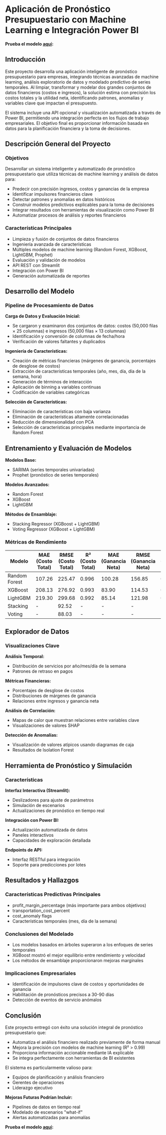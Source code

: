 # Aplicación de Pronóstico Presupuestario con Machine Learning e Integración Power BI

**Prueba el modelo [aquí](https://aplicacion-inteligente-para-el-pronostico-de-presupuesto-empre.streamlit.app/):**

## Introducción
Este proyecto desarrolla una aplicación inteligente de pronóstico presupuestario para empresas, integrando técnicas avanzadas de machine learning, análisis exploratorio de datos y modelado predictivo de series temporales. Al limpiar, transformar y modelar dos grandes conjuntos de datos financieros (costos e ingresos), la solución estima con precisión los costos totales y la utilidad neta, identificando patrones, anomalías y variables clave que impactan el presupuesto.

El sistema incluye una API opcional y visualización automatizada a través de Power BI, permitiendo una integración perfecta en los flujos de trabajo empresariales. El objetivo final es proporcionar información basada en datos para la planificación financiera y la toma de decisiones.

## Descripción General del Proyecto

### Objetivos
Desarrollar un sistema inteligente y automatizado de pronóstico presupuestario que utiliza técnicas de machine learning y análisis de datos para:

- Predecir con precisión ingresos, costos y ganancias de la empresa
- Identificar impulsores financieros clave
- Detectar patrones y anomalías en datos históricos
- Construir modelos predictivos explicables para la toma de decisiones
- Integrar resultados con herramientas de visualización como Power BI
- Automatizar procesos de análisis y reportes financieros

### Características Principales
- Limpieza y fusión de conjuntos de datos financieros
- Ingeniería avanzada de características
- Múltiples modelos de machine learning (Random Forest, XGBoost, LightGBM, Prophet)
- Evaluación y validación de modelos
- API REST con Streamlit
- Integración con Power BI
- Generación automatizada de reportes

## Desarrollo del Modelo

### Pipeline de Procesamiento de Datos
**Carga de Datos y Evaluación Inicial:**
- Se cargaron y examinaron dos conjuntos de datos: costos (50,000 filas × 25 columnas) e ingresos (50,000 filas × 13 columnas)
- Identificación y conversión de columnas de fecha/hora
- Verificación de valores faltantes y duplicados

**Ingeniería de Características:**
- Creación de métricas financieras (márgenes de ganancia, porcentajes de desglose de costos)
- Extracción de características temporales (año, mes, día, día de la semana, hora)
- Generación de términos de interacción
- Aplicación de binning a variables continuas
- Codificación de variables categóricas

**Selección de Características:**
- Eliminación de características con baja varianza
- Eliminación de características altamente correlacionadas
- Reducción de dimensionalidad con PCA
- Selección de características principales mediante importancia de Random Forest

## Entrenamiento y Evaluación de Modelos

**Modelos Base:**
- SARIMA (series temporales univariadas)
- Prophet (pronóstico de series temporales)

**Modelos Avanzados:**
- Random Forest
- XGBoost
- LightGBM

**Métodos de Ensamblaje:**
- Stacking Regressor (XGBoost + LightGBM)
- Voting Regressor (XGBoost + LightGBM)

### Métricas de Rendimiento

| Modelo          | MAE (Costo Total) | RMSE (Costo Total) | R² (Costo Total) | MAE (Ganancia Neta) | RMSE (Ganancia Neta) | R² (Ganancia Neta) |
|-----------------|-------------------|--------------------|------------------|---------------------|----------------------|--------------------|
| Random Forest   | 107.26            | 225.47             | 0.996            | 100.28              | 156.85               | 0.987              |
| XGBoost         | 208.13            | 276.92             | 0.993            | 83.90               | 114.53               | 0.993              |
| LightGBM        | 219.30            | 299.68             | 0.992            | 85.14               | 121.98               | 0.992              |
| Stacking        | -                 | 92.52              | -                | -                   | -                    | -                  |
| Voting          | -                 | 88.03              | -                | -                   | -                    | -                  |

## Explorador de Datos

### Visualizaciones Clave
**Análisis Temporal:**
- Distribución de servicios por año/mes/día de la semana
- Patrones de retraso en pagos

**Métricas Financieras:**
- Porcentajes de desglose de costos
- Distribuciones de márgenes de ganancia
- Relaciones entre ingresos y ganancia neta

**Análisis de Correlación:**
- Mapas de calor que muestran relaciones entre variables clave
- Visualizaciones de valores SHAP

**Detección de Anomalías:**
- Visualización de valores atípicos usando diagramas de caja
- Resultados de Isolation Forest

## Herramienta de Pronóstico y Simulación

### Características
**Interfaz Interactiva (Streamlit):**
- Deslizadores para ajuste de parámetros
- Simulación de escenarios
- Actualizaciones de pronóstico en tiempo real

**Integración con Power BI:**
- Actualización automatizada de datos
- Paneles interactivos
- Capacidades de exploración detallada

**Endpoints de API:**
- Interfaz RESTful para integración
- Soporte para predicciones por lotes

## Resultados y Hallazgos

### Características Predictivas Principales
- profit_margin_percentage (más importante para ambos objetivos)
- transportation_cost_percent
- cost_anomaly flags
- Características temporales (mes, día de la semana)

### Conclusiones del Modelado
- Los modelos basados en árboles superaron a los enfoques de series temporales
- XGBoost mostró el mejor equilibrio entre rendimiento y velocidad
- Los métodos de ensamblaje proporcionaron mejoras marginales

### Implicaciones Empresariales
- Identificación de impulsores clave de costos y oportunidades de ganancia
- Habilitación de pronósticos precisos a 30-90 días
- Detección de eventos de servicio anómalos

## Conclusión
Este proyecto entregó con éxito una solución integral de pronóstico presupuestario que:

- Automatiza el análisis financiero realizado previamente de forma manual
- Mejora la precisión con modelos de machine learning (R² > 0.99)
- Proporciona información accionable mediante IA explicable
- Se integra perfectamente con herramientas de BI existentes

El sistema es particularmente valioso para:
- Equipos de planificación y análisis financiero
- Gerentes de operaciones
- Liderazgo ejecutivo

**Mejoras Futuras Podrían Incluir:**
- Pipelines de datos en tiempo real
- Modelado de escenarios "what-if"
- Alertas automatizadas para anomalías

**Prueba el modelo [aquí](https://aplicacion-inteligente-para-el-pronostico-de-presupuesto-empre.streamlit.app/):**
